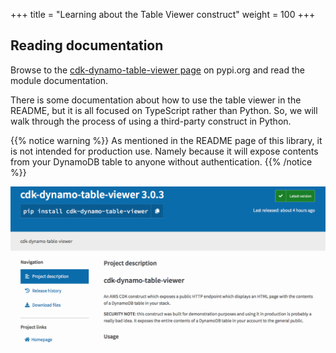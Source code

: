 +++
title = "Learning about the Table Viewer construct"
weight = 100
+++

## Reading documentation

Browse to the [cdk-dynamo-table-viewer
page](https://pypi.org/project/cdk-dynamo-table-viewer/) on pypi.org and
read the module documentation.

There is some documentation about how to use the table viewer in the README, but it is all focused on TypeScript rather than Python.  So, we will walk through the process of using a third-party construct in Python.

{{% notice warning %}}
As mentioned in the README page of this library, it is not intended for production use. Namely because
it will expose contents from your DynamoDB table to anyone without authentication.
{{% /notice %}}

![](./table-viewer-pypi.png)
